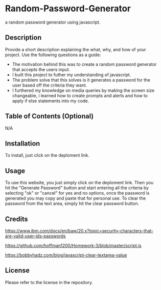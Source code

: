 # Random-Password-Generator
a random password generator using javascript.

## Description

Provide a short description explaining the what, why, and how of your project. Use the following questions as a guide:

- The motivation behind this was to create a random password generator that accepts the users input.
- I built this project to futher my understanding of javascript.
- The problem solve that this solves is it generates a password for the user based off the criteria they want.
- I furthered my knowledge on media queries by making the screen size changeable, i learned how to create prompts and alerts and how to apply if else statements into my code. 

## Table of Contents (Optional)

N/A

## Installation

To install, just click on the deploment link.

## Usage

To use this website, you just simply click on the deploment link. Then you hit the "Generate Password" button and start entering all the criteria by selecting "ok" or "cancel" for yes and no options, once the password is generated you may copy and paste that for personal use. To clear the password from the text area, simply hit the clear password button. 

## Credits

https://www.ibm.com/docs/en/baw/20.x?topic=security-characters-that-are-valid-user-ids-passwords

https://github.com/hoffman1200/Homework-3/blob/master/script.js

https://bobbyhadz.com/blog/javascript-clear-textarea-value

## License

Please refer to the license in the repository.